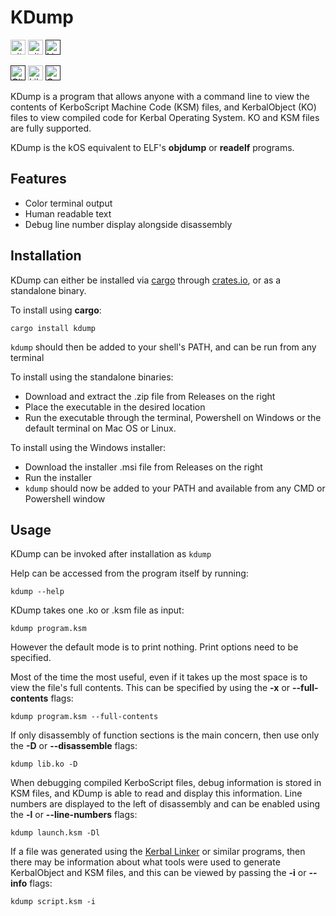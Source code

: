 # KDump

[<img src="https://img.shields.io/badge/github-newcomb--luke%2FKDump-8da0cb?style=for-the-badge&logo=github&labelColor=555555" alt="github" height="24">](https://github.com/newcomb-luke/KDump)
[<img src="https://img.shields.io/crates/v/kdump?color=fc8d62&logo=rust&style=for-the-badge" alt="github" height="24">](https://crates.io/crates/kdump)
[<img alt="License" src="https://img.shields.io/github/license/newcomb-luke/KDump?style=for-the-badge" height="24">]()

[<img alt="GitHub Workflow Status" src="https://img.shields.io/github/workflow/status/newcomb-luke/KDump/Rust%20CI?style=for-the-badge" height="24">]()
[<img alt="Libraries.io dependency status for GitHub repo" src="https://img.shields.io/librariesio/github/newcomb-luke/KDump?style=for-the-badge" height="24">](https://deps.rs/repo/github/newcomb-luke/KDump)
[<img alt="Crates.io Downloads" src="https://img.shields.io/crates/d/kdump?style=for-the-badge" height="24">]()

KDump is a program that allows anyone with a command line to view the contents of KerboScript Machine Code (KSM) files, and KerbalObject (KO) files to view compiled code for Kerbal Operating System. KO and KSM files are fully supported.

KDump is the kOS equivalent to ELF's **objdump** or **readelf** programs.

## Features

* Color terminal output
* Human readable text
* Debug line number display alongside disassembly

## Installation

KDump can either be installed via [cargo](https://github.com/rust-lang/cargo) through [crates.io](https://crates.io), or as a standalone binary.

To install using **cargo**:
```
cargo install kdump
```

`kdump` should then be added to your shell's PATH, and can be run from any terminal

To install using the standalone binaries:
* Download and extract the .zip file from Releases on the right
* Place the executable in the desired location
* Run the executable through the terminal, Powershell on Windows or the default terminal on Mac OS or Linux.

To install using the Windows installer:
* Download the installer .msi file from Releases on the right
* Run the installer
* `kdump` should now be added to your PATH and available from any CMD or Powershell window

## Usage

KDump can be invoked after installation as `kdump`

Help can be accessed from the program itself by running:
```
kdump --help
```

KDump takes one .ko or .ksm file as input:
```
kdump program.ksm
```

However the default mode is to print nothing. Print options need to be specified.

Most of the time the most useful, even if it takes up the most space is to view the file's full contents. This can be specified by using the **-x** or **--full-contents** flags:
```
kdump program.ksm --full-contents
```

If only disassembly of function sections is the main concern, then use only the **-D** or **--disassemble** flags:
```
kdump lib.ko -D
```

When debugging compiled KerboScript files, debug information is stored in KSM files, and KDump is able to read and display this information. Line numbers are displayed to the left of disassembly and can be enabled using the **-l** or **--line-numbers** flags:
```
kdump launch.ksm -Dl
```

If a file was generated using the [Kerbal Linker](https://github.com/newcomb-luke/kOS-KLinker) or similar programs, then there may be information about what tools were used to generate KerbalObject and KSM files, and this can be viewed by passing the **-i** or **--info** flags:
```
kdump script.ksm -i
```

